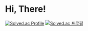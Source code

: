 Hi, There!
=========
[![Solved.ac Profile](http://mazassumnida.wtf/api/v2/generate_badge?boj=apicad0307)](https://solved.ac/apicad0307/)
[![Solved.ac
프로필](http://mazassumnida.wtf/api/mini/generate_badge?boj=apicad0307)](https://solved.ac/apicad0307)
